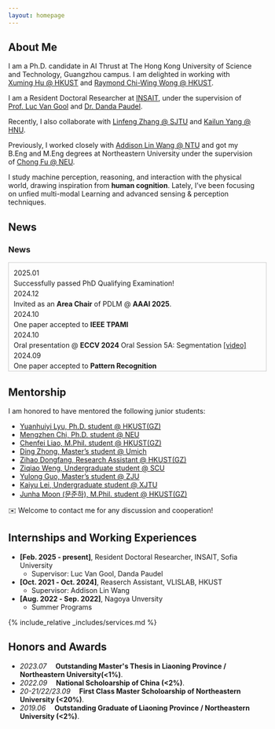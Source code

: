 ```yaml
---
layout: homepage
---
```



## About Me
I am a Ph.D. candidate in AI Thrust at The Hong Kong University of Science and Technology, Guangzhou campus. I am delighted in working with [Xuming Hu @ HKUST](https://xuminghu.github.io/) and [Raymond Chi-Wing Wong @ HKUST](https://www.cse.ust.hk/~raywong/). 

I am a Resident Doctoral Researcher at [INSAIT](https://insait.ai/), under the supervision of [Prof. Luc Van Gool](https://insait.ai/prof-luc-van-gool/) and [Dr. Danda Paudel](https://insait.ai/dr-danda-paudel/).

Recently, I also collaborate with [Linfeng Zhang @ SJTU](http://www.zhanglinfeng.tech/) and [Kailun Yang @ HNU](https://www.yangkailun.com/).

Previously, I worked closely with [Addison Lin Wang @ NTU](https://scholar.google.com.hk/citations?user=SReb2csAAAAJ&hl=zh-CN) and got my B.Eng and M.Eng degrees at Northeastern University under the supervision of [Chong Fu @ NEU](https://scholar.google.com.hk/citations?user=xq76xEMAAAAJ&hl=zh-CN).

I study machine perception, reasoning, and interaction with the physical world, drawing inspiration from **human cognition**. Lately, I’ve been focusing on unfied multi-modal Learning and advanced sensing & perception techniques. 


## News 
<html lang="en">
<head>
  <meta charset="UTF-8">
  <meta name="viewport" content="width=device-width, initial-scale=1.0">
  <style>
  /* 容器样式 */
  .news-container {
    width: 100%;
    max-height: 200px; /* 可以根据需要调整窗口的高度 */
    overflow-y: auto;  /* 垂直滚动 */
    border: 1px solid #ccc; /* 可选边框样式 */
    padding: 10px;
    font-family: inherit; /* 确保继承外部字体 */
    font-size: inherit;   /* 确保字体大小一致 */
    line-height: 1.5;     /* 设置行高，确保行间距适当 */
  }

  /* 新闻条目的样式 */
  .news-item {
    margin-bottom: 10px;
    padding: 5px;
    background-color: #f9f9f9;
    border-left: 5px solid #007bff; /* 可选的左侧条纹 */
  }

  /* 日期样式 */
  .news-date {
    font-style: italic;
    color: #555;
  }

  /* 设置标题样式 */
  h3 {
    font-size: 18px;
  }
</style>
</head>
<body>

  <h3>News</h3>
  <div class="news-container">
    <div class="news-item">
      <div class="news-date">2025.01</div>
      <div>Successfully passed PhD Qualifying Examination!</div>
    </div>
    <div class="news-item">
      <div class="news-date">2024.12</div>
      <div>Invited as an <strong>Area Chair</strong> of PDLM @ <strong>AAAI 2025</strong>.</div>
    </div>
    <div class="news-item">
      <div class="news-date">2024.10</div>
      <div>One paper accepted to <strong>IEEE TPAMI</strong></div>
    </div>
    <div class="news-item">
      <div class="news-date">2024.10</div>
      <div>Oral presentation @ <strong>ECCV 2024</strong> Oral Session 5A: Segmentation <a href="https://eccv.ecva.net/virtual/2024/session/103" target="_blank">[video]</a></div>
    </div>
    <div class="news-item">
      <div class="news-date">2024.09</div>
      <div>One paper accepted to <strong>Pattern Recognition</strong></div>
    </div>
    <div class="news-item">
      <div class="news-date">2024.07</div>
      <div>Three papers (one <strong>Oral (1.5%)</strong>) accepted to <strong>ECCV 2024</strong></div>
    </div>
    <div class="news-item">
      <div class="news-date">2024.03</div>
      <div>One paper accepted to <strong>IEEE CAI 2024</strong></div>
    </div>
    <div class="news-item">
      <div class="news-date">2024.03</div>
      <div>One paper accepted to <strong>Pattern Recognition</strong></div>
    </div>
    <div class="news-item">
      <div class="news-date">2024.03</div>
      <div>Five papers (one <strong>Highlight (2.8%)</strong>) accepted to <strong>CVPR 2024</strong></div>
    </div>
    <div class="news-item">
      <div class="news-date">2024.02</div>
      <div>Two papers accepted to <strong>ICRA 2024</strong></div>
    </div>
    <div class="news-item">
      <div class="news-date">2023.07</div>
      <div>Two papers accepted to <strong>ICCV 2023</strong></div>
    </div>
    <div class="news-item">
      <div class="news-date">2023.03</div>
      <div>One paper accepted to <strong>CVPR 2023</strong></div>
    </div>
  </div>

</body>
</html>

  
## Mentorship
I am honored to have mentored the following junior students:
- [Yuanhuiyi Lyu, Ph.D. student @ HKUST(GZ)](https://qc-ly.github.io/)  
- [Mengzhen Chi, Ph.D. student @ NEU]()  
- [Chenfei Liao, M.Phil. student @ HKUST(GZ)](https://scholar.google.com.hk/citations?user=2ZlT5o0AAAAJ&hl=zh-CN&oi=ao)  
- [Ding Zhong, Master’s student @ Umich](https://scholar.google.com.hk/citations?hl=zh-CN&user=927Gr88AAAAJ)  
- [Zihao Dongfang, Research Assistant @ HKUST(GZ)]()  
- [Ziqiao Weng, Undergraduate student @ SCU]()  
- [Yulong Guo, Master’s student @ ZJU]()  
- [Kaiyu Lei, Undergraduate student @ XJTU]()  
- [Junha Moon (문준하), M.Phil. student @ HKUST(GZ)]()
  
✉️ Welcome to contact me for any discussion and cooperation!


## Internships and Working Experiences

- **[Feb. 2025 ‑ present]**, Resident Doctoral Researcher, INSAIT, Sofia University
  - Supervisor: Luc Van Gool, Danda Paudel
- **[Oct. 2021 ‑ Oct. 2024]**, Reaserch Assistant, VLISLAB, HKUST
  - Supervisor: Addison Lin Wang
- **[Aug. 2022 ‑ Sep. 2022]**, Nagoya Unversity
  - Summer Programs

{% include_relative _includes/services.md %}


## Honors and Awards
- *2023.07* &emsp;**Outstanding Master's Thesis in Liaoning Province / Northeastern University(<1%)**. 
- *2022.09* &emsp;**National Scholoarship of China (<2%)**. 
- *20-21/22/23.09* &emsp;**First Class Master Scholoarship of Northeastern University (<20%)**. 
- *2019.06* &emsp;**Outstanding Graduate of Liaoning Province / Northeastern University (<2%)**. 

<script type='text/javascript' id='clustrmaps' src='//cdn.clustrmaps.com/map_v2.js?cl=080808&w=a&t=tt&d=zrl7WjzBxF_qKC05N5OneNhjFigQ9jPab4GJHSWvjkI&co=ffffff&cmo=3acc3a&cmn=ff5353&ct=808080'></script>

